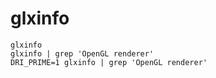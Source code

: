 # glxinfo

```shell
glxinfo
glxinfo | grep 'OpenGL renderer'
DRI_PRIME=1 glxinfo | grep 'OpenGL renderer'
```
